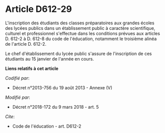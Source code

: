 # Article D612-29

L'inscription des étudiants des classes préparatoires aux grandes écoles des lycées publics dans un établissement public à
caractère scientifique, culturel et professionnel s'effectue dans les conditions prévues aux articles D. 612-2 à D. 612-8 du
code de l'éducation, notamment le troisième alinéa de l'article D. 612-2.

Le chef d'établissement du lycée public s'assure de l'inscription de ces étudiants au 15 janvier de l'année en cours.

**Liens relatifs à cet article**

_Codifié par_:

  - Décret n°2013-756 du 19 août 2013 -  Annexe (V)

_Modifié par_:

  - Décret n°2018-172 du 9 mars 2018 - art. 5

_Cite_:

  - Code de l'éducation - art. D612-2
